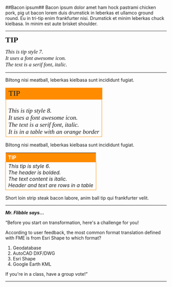 ##Bacon ipsum##
Bacon ipsum dolor amet ham hock pastrami chicken pork, pig ut bacon lorem duis drumstick in leberkas et ullamco ground round. Eu in tri-tip enim frankfurter nisi. Drumstick et minim leberkas chuck kielbasa. In minim est aute brisket shoulder.

----------
<i class="fa fa-info-circle fa-3x fa-pull-left fa-fw" style="vertical-align:middle"></i><span style="font-size:x-large; font-family:serif; font-weight:bold">TIP</span>

<span style="font-family:serif; font-style:italic; font-size:larger">This is tip style 7.
<br>It uses a font awesome icon.
<br>The text is a serif font, italic.</span>

----------

Biltong nisi meatball, leberkas kielbasa sunt incididunt fugiat. 

<table style="border-spacing: 0px"><tr><td style="vertical-align:middle;background-color:darkorange;border: 2px solid darkorange">
<i class="fa fa-info-circle fa-lg fa-pull-left fa-fw" style="vertical-align:text-top"></i><span style="font-size:x-large; font-family:serif">TIP</span>
</td>
</tr>

<tr>
<td style="border: 1px solid darkorange">
<span style="font-family:serif; font-style:italic; font-size:larger">
<br>This is tip style 8.
<br>It uses a font awesome icon.
<br>The text is a serif font, italic.
<br>It is in a table with an orange border
</span>

</td></tr></table>

Biltong nisi meatball, leberkas kielbasa sunt incididunt fugiat. 


<table style="border-spacing: 0px">
<tr>
<th style="background-color:darkorange;color:white;text-align:left">TIP</th>
</tr>

<tr>
<td style="border: 1px solid darkorange;font-style:italic">This tip is style 6.</br>
The header is bolded.</br>
The text content is italic.</br>
Header and text are rows in a table</td>
</tr>

</table>

Short loin strip steak bacon labore, anim ball tip qui frankfurter velit.

----------
<i class="fa fa-quote-left fa-3x fa-pull-left fa-border"></i>
***Mr. Flibble says…***

“Before you start on transformation, here's a challenge for you!

According to user feedback, the most common format translation defined with FME is from Esri Shape to which format?

1. Geodatabase
2. AutoCAD DXF/DWG
3. Esri Shape
4. Google Earth KML

If you're in a class, have a group vote!”

----------
